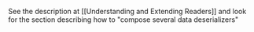 See the description at [[Understanding and Extending Readers]] and look for the section describing how to "compose several data deserializers" 